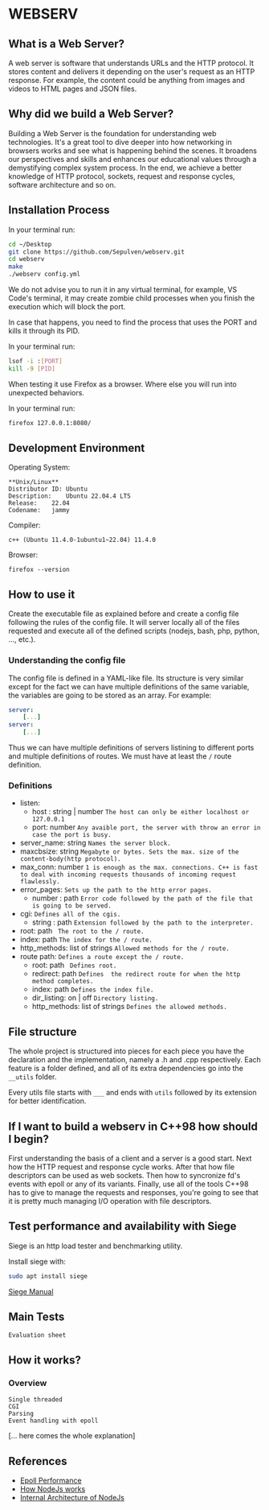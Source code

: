 # 	WEBSERV

## What is a Web Server?

A web server is software that understands URLs and the HTTP protocol. It stores content and 
delivers it depending on the user's request as an HTTP response. For example, the content could be anything from images and videos to HTML pages and JSON files.


## Why did we build a Web Server?

Building a Web Server is the foundation for understanding web technologies.
It's a great tool to dive deeper into how networking in browsers works and see what is happening behind the scenes. It broadens our perspectives and skills and enhances our educational values through a demystifying complex system process.
In the end, we achieve a better knowledge of HTTP protocol, sockets, request and response cycles, software architecture and so on.

 
## Installation Process

In your terminal run:
~~~bash
cd ~/Desktop
git clone https://github.com/Sepulven/webserv.git
cd webserv
make
./webserv config.yml
~~~
We do not advise you to run it in any virtual terminal, for example, VS Code's terminal, it may create zombie child processes when you finish the execution which will block the port.

In case that happens, you need to find the process that uses the PORT and kills it through its PID.

In your terminal run:
~~~bash
lsof -i :[PORT]
kill -9 [PID]
~~~

When testing it use Firefox as a browser. Where else you will run into unexpected behaviors.

In your terminal run:

~~~bash
firefox 127.0.0.1:8080/
~~~

## Development Environment

Operating System:

	**Unix/Linux**
	Distributor ID:	Ubuntu
	Description:	Ubuntu 22.04.4 LTS
	Release:	22.04
	Codename:	jammy

Compiler:
	
	c++ (Ubuntu 11.4.0-1ubuntu1~22.04) 11.4.0

Browser:

	firefox --version


## How to use it

Create the executable file as explained before and create a config file following the rules of the config file.
It will server locally all of the files requested and execute all of the defined scripts (nodejs, bash, php, python, ..., etc.).

### Understanding the config file

The config file is defined in a YAML-like file. Its structure is very similar except for the fact we can have multiple
definitions of the same variable, the variables are going to be stored as an array. 
For example:
```YAML
server:
	[...]
server:
	[...]
```

Thus we can have multiple definitions of servers listining to different ports and multiple definitions of routes.
We must have at least the ```/``` route definition.
### Definitions
- listen:
	- host : string | number ``` The host can only be either localhost or 127.0.0.1 ```
 	- port: number ``` Any avaible port, the server with throw an error in case the port is busy. ```
- server_name: string ``` Names the server block. ```
- maxcbsize: string ``` Megabyte or bytes. Sets the max. size of the content-body(http protocol). ```
- max_conn: number ``` 1 is enough as the max. connections. C++ is fast to deal with incoming requests thousands of incoming request flawlessly. ```
- error_pages: ``` Sets up the path to the http error pages. ```
	- number : path ``` Error code followed by the path of the file that is going to be served. ```
- cgi: ``` Defines all of the cgis. ```
  - string : path ``` Extension followed by the path to the interpreter. ```
- root: path ``` The root to the / route.```
- index: path ``` The index for the / route. ```
- http_methods: list of strings ``` Allowed methods for the / route. ```
- route path: ``` Defines a route except the / route. ```
	- root: path ``` Defines root.```
  	- redirect: path ``` Defines  the redirect route for when the http method completes. ```
  	- index: path  ``` Defines the index file. ```
	- dir_listing: on | off ``` Directory listing. ```
	- http_methods: list of strings ``` Defines the allowed methods. ```

## File structure

The whole project is structured into pieces for each piece you have the declaration and the implementation, namely a .h and .cpp respectively.
Each feature is a folder defined, and all of its extra dependencies go into the ```__utils``` folder.

Every utils file starts with ```___``` and ends with ```utils``` followed by its extension for better identification.

## If I want to build a webserv in C++98 how should I begin?

First understanding the basis of a client and a server is a good start.
Next how the HTTP request and response cycle works.
After that how file descriptors can be used as web sockets.
Then how to syncronize fd's events with epoll or any of its variants.
Finally, use all of the tools C++98 has to give to manage the requests and responses, you're going to see 
that it is pretty much managing I/O operation with file descriptors.


## Test performance and availability with Siege

Siege is an http load tester and benchmarking utility.

Install siege with:
```bash
sudo apt install siege
```
[Siege Manual](https://linux.die.net/man/1/siege)

## Main Tests
    Evaluation sheet

## How it works?
### **Overview**
    Single threaded
    CGI
    Parsing
    Event handling with epoll
[... here comes the whole explanation]



## References

 - [Epoll Performance](https://suchprogramming.com/epoll-in-3-easy-steps/)
 - [How NodeJs works](https://www.youtube.com/watch?v=wB9tIg209-8)
 - [Internal Architecture of NodeJs](https://youtu.be/vyPzHBKa88w?si=7xhh935QGnAGgCjM)

